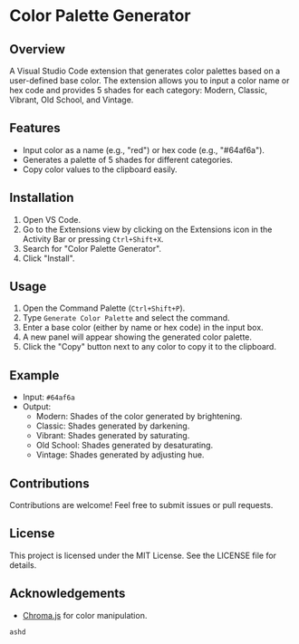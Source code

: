 # Color Palette Generator

## Overview

A Visual Studio Code extension that generates color palettes based on a user-defined base color. The extension allows you to input a color name or hex code and provides 5 shades for each category: Modern, Classic, Vibrant, Old School, and Vintage.

## Features

- Input color as a name (e.g., "red") or hex code (e.g., "#64af6a").
- Generates a palette of 5 shades for different categories.
- Copy color values to the clipboard easily.

## Installation

1. Open VS Code.
2. Go to the Extensions view by clicking on the Extensions icon in the Activity Bar or pressing `Ctrl+Shift+X`.
3. Search for "Color Palette Generator".
4. Click "Install".

## Usage

1. Open the Command Palette (`Ctrl+Shift+P`).
2. Type `Generate Color Palette` and select the command.
3. Enter a base color (either by name or hex code) in the input box.
4. A new panel will appear showing the generated color palette.
5. Click the "Copy" button next to any color to copy it to the clipboard.

## Example

- Input: `#64af6a`
- Output:
  - Modern: Shades of the color generated by brightening.
  - Classic: Shades generated by darkening.
  - Vibrant: Shades generated by saturating.
  - Old School: Shades generated by desaturating.
  - Vintage: Shades generated by adjusting hue.

## Contributions

Contributions are welcome! Feel free to submit issues or pull requests.

## License

This project is licensed under the MIT License. See the LICENSE file for details.

## Acknowledgements

- [Chroma.js](https://gka.github.io/chroma.js/) for color manipulation.

```bash
ashd
```
